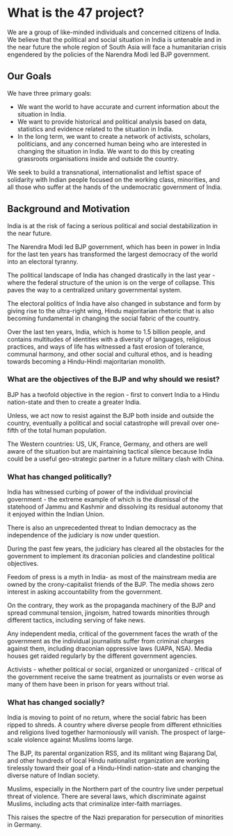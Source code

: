 # What is the 47 project?

We are a group of like-minded individuals and concerned citizens of
India. We believe that the political and social situation in India is
untenable and in the near future the whole region of South Asia
will face a humanitarian crisis engendered by the policies of the
Narendra Modi led BJP government.

## Our Goals

We have three primary goals:

- We want the world to have accurate and current information about the
situation in India.
- We want to provide historical and political analysis based on data,
statistics and evidence related to the situation in India.
- In the long term, we want to create a network of activists,
scholars, politicians, and any concerned human being who are
interested in changing the situation in India. We want to do this by
creating grassroots organisations inside and outside the country.

We seek to build a transnational, internationalist and
leftist space of solidarity with Indian people focused on the working class,
minorities, and all those who suffer at the hands of the
undemocratic government of India.  ​​​​​​​

## Background and Motivation

India is at the risk of facing a serious political and social
destabilization in the near future.

The Narendra Modi led BJP government, which has been in power in India
for the last ten years has transformed the largest democracy of the
world into an electoral tyranny.

The political landscape of India has changed drastically in the last
year - where the federal structure of the union is on the verge of
collapse. This paves the way to a centralized unitary governmental system.

The electoral politics of India have also changed in substance and
form by giving rise to the ultra-right wing, Hindu majoritarian
rhetoric that is also becoming fundamental in changing the social
fabric of the country.

Over the last ten years, India, which is home to 1.5 billion people,
and contains multitudes of identities with a diversity of languages,
religious practices, and ways of life has witnessed a fast erosion of tolerance,
communal harmony, and other social and cultural ethos, and is heading towards
becoming a Hindu-Hindi majoritarian monolith.

### What are the objectives of the BJP and why should we resist?

BJP has a twofold objective in the region - first to convert India to
a Hindu nation-state and then to create a greater India.

Unless, we act now to resist against the BJP both inside and outside
the country, eventually a political and social catastrophe will
prevail over one-fifth of the total human population.

The Western countries: US, UK, France, Germany, and others are well
aware of the situation but are maintaining tactical silence because
India could be a useful geo-strategic partner in a future military
clash with China.

### What has changed politically?

India has witnessed curbing of power of the individual provincial
government - the extreme example of which is the dismissal of the
statehood of Jammu and Kashmir and dissolving its residual autonomy
that it enjoyed within the Indian Union.

There is also an unprecedented threat to Indian democracy as the
independence of the judiciary is now under question.

During the past few years, the judiciary has cleared all the obstacles
for the government to implement its draconian policies and clandestine
political objectives.

Feedom of press is a myth in India- as most of the mainstream media
are owned by the crony-capitalist friends of the BJP. The media shows
zero interest in asking accountability from the government.

On the contrary, they work as the propaganda machinery of the BJP and
spread communal tension, jingoism, hatred towards minorities through
different tactics, including serving of fake news.

Any independent media, critical of the government faces the wrath of
the  government as the individual journalists suffer from criminal
charges against them, including draconian oppressive laws (UAPA,
NSA). Media houses get raided regularly by the different government
agencies.

Activists - whether political or social, organized or unorganized -
critical of the government receive the same treatment as journalists
or even worse as many of them have been in prison for years without trial.

### What has changed socially?

India is moving to point of no return, where the social
fabric has been ripped to shreds. A country where diverse people from
different ethnicities and religions lived together harmoniously will vanish.
The prospect of large-scale violence against Muslims looms large.

The BJP, its parental organization RSS, and its
militant wing Bajarang Dal, and other hundreds of local Hindu
nationalist organization are working tirelessly toward their goal of a
Hindu-Hindi nation-state and changing the diverse nature of Indian society.

Muslims, especially in the Northern part of the country live under
perpetual threat of violence. There are several laws,
which discriminate against Muslims,
including acts that criminalize inter-faith marriages.

This raises the spectre of the Nazi preparation for persecution of
minorities in Germany.
